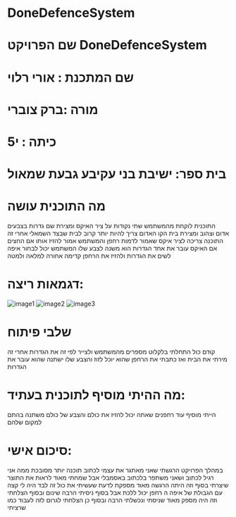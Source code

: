 # DoneDefenceSystem

   
# שם הפרויקט DoneDefenceSystem
# שם המתכנת : אורי רלוי
# מורה :ברק צוברי 
# כיתה : י5
# בית ספר: ישיבת בני עקיבע גבעת שמאול 
# מה התוכנית עושה 
התוכנית לוקחת מהמשתמש שתי נקודות על ציר האיקס ומצירת שם גדרות בצבעים אדום וצהוב ומצירת בית הקו האדום צריך להיות יותר קרוב לבית שבצד השמאלי אחרי זה התוכנה צריכה לציר איקס שאמור לדמות רחפן והמשתמש אמור להזיז אותו אם החצים אם האיקס עובר את אחד הגדרות הוא משנה לצבע שלו המשתמש יכול לבחור איפה לשים את הגדרות ולהזיז את הרחפן קדימה אחורה למלאה ולמטה 


# דגמאות ריצה:
![image1](https://github.com/baraksu/DoneDefenceSystem/assets/87480521/a5e688cd-aaee-4b04-bc23-dba9768bc76d)
![image2](https://github.com/baraksu/DoneDefenceSystem/assets/87480521/2d9f077b-a3b0-43dd-ad2c-4d255dcfc569)
![image3](https://github.com/baraksu/DoneDefenceSystem/assets/87480521/1fa477d3-0278-44cf-986b-425fdad49de8)


# שלבי פיתוח
קודם כול התחלתי בלקלוט מספרים מהמשתמש ולצייר לפי זה את הגדרות אחרי זה מירתי את הבית ואז כתבתי את הרחפן שהוא יוכל לזוז והצבע שלו ישתנה שהוא עובר את הגדרות
# מה ההיתי מוסיף לתוכנית בעתיד: 
הייתי מוסיף עוד רחפנים שאתה יכול להזיז את כולם והצבע של כולם משתנה בהתם למקום שלהם
# סיכום אישי: 
במהלך הפרויקט הרגשתי שאני מאתגר את עצמי לכתוב תוכנה יותר מסובכת ממה אני רגיל לכתוב ושאני משתפר בלכתוב באסמבלי אבל שמחתי מאוד לראות את התוצר שיצרתי בסוף וזה היתה הרגשה מאוד מספקת לדעת שעשיתי את כול זה לבד היה לי קצה עם  הגבולת של איפה ה רחפן יכול ללכת אבל בסוף ניסיתי הרבה שינום ובסוף הצלחתי וזה היה מספק מאוד שניסתי ונכשלתי הרבה ובסוף כן הצלחתי לגרום לזה לעבוד כמו שרציתי 
